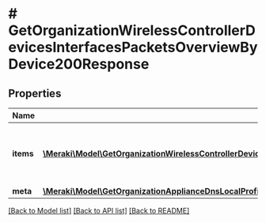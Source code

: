 # # GetOrganizationWirelessControllerDevicesInterfacesPacketsOverviewByDevice200Response

## Properties

Name | Type | Description | Notes
------------ | ------------- | ------------- | -------------
**items** | [**\Meraki\Model\GetOrganizationWirelessControllerDevicesInterfacesPacketsOverviewByDevice200ResponseItemsInner[]**](GetOrganizationWirelessControllerDevicesInterfacesPacketsOverviewByDevice200ResponseItemsInner.md) | Wireless LAN controller interfaces packets statuses | [optional]
**meta** | [**\Meraki\Model\GetOrganizationApplianceDnsLocalProfilesAssignments200ResponseMeta**](GetOrganizationApplianceDnsLocalProfilesAssignments200ResponseMeta.md) |  | [optional]

[[Back to Model list]](../../README.md#models) [[Back to API list]](../../README.md#endpoints) [[Back to README]](../../README.md)

